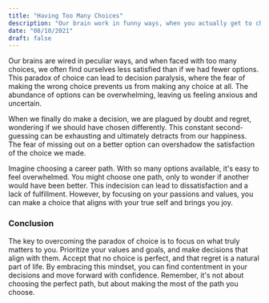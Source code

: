 ```yaml
---
title: "Having Too Many Choices"
description: "Our brain work in funny ways, when you actually get to choose between multiple things you will likely not be as happy as you could if you only had one option"
date: "08/10/2021"
draft: false
---
```


Our brains are wired in peculiar ways, and when faced with too many choices, we often find ourselves less satisfied than if we had fewer options. This paradox of choice can lead to decision paralysis, where the fear of making the wrong choice prevents us from making any choice at all. The abundance of options can be overwhelming, leaving us feeling anxious and uncertain.

When we finally do make a decision, we are plagued by doubt and regret, wondering if we should have chosen differently. This constant second-guessing can be exhausting and ultimately detracts from our happiness. The fear of missing out on a better option can overshadow the satisfaction of the choice we made.

Imagine choosing a career path. With so many options available, it's easy to feel overwhelmed. You might choose one path, only to wonder if another would have been better. This indecision can lead to dissatisfaction and a lack of fulfillment. However, by focusing on your passions and values, you can make a choice that aligns with your true self and brings you joy.

### Conclusion

The key to overcoming the paradox of choice is to focus on what truly matters to you. Prioritize your values and goals, and make decisions that align with them. Accept that no choice is perfect, and that regret is a natural part of life. By embracing this mindset, you can find contentment in your decisions and move forward with confidence. Remember, it's not about choosing the perfect path, but about making the most of the path you choose.